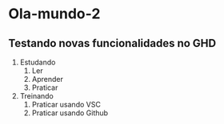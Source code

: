 # Ola-mundo-2

## Testando novas funcionalidades no GHD

1. Estudando
   1. Ler
   2. Aprender
   3. Praticar
2. Treinando
   1. Praticar usando VSC
   2. Praticar usando Github
